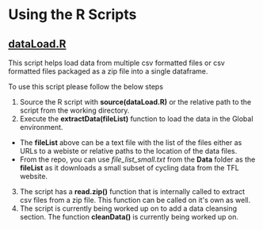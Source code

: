 # Using the R Scripts
## [dataLoad.R](https://github.com/rkadam21/Bike-Hire-Case-Study/blob/master/R%20Scripts/dataLoad.R)
This script helps load data from multiple csv formatted files or csv formatted files packaged as a zip file into a single dataframe.

To use this script please follow the below steps

1. Source the R script with **source(dataLoad.R)** or the relative path to the script from the working directory.
2. Execute the **extractData(fileList)** function to load the data in the Global environment.
  * The **fileList** above can be a text file with the list of the files either as URLs to a webiste or relative paths to the location of the data files.
  * From the repo, you can use _file_list_small.txt_ from the **Data** folder as the **fileList** as it downloads a small subset of cycling data from the TFL website.
3. The script has a **read.zip()** function that is internally called to extract csv files from a zip file. This function can be called on it's own as well.
4. The script is currently being worked up on to add a data cleansing section. The function **cleanData()** is currently being worked up on.
